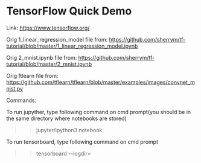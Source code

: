 # TensorFlow Quick Demo
Link: https://www.tensorflow.org/

Orig 1_linear_regression_model file from: https://github.com/sherrym/tf-tutorial/blob/master/1_linear_regression_model.ipynb

Orig 2_mnist.ipynb file from: https://github.com/sherrym/tf-tutorial/blob/master/2_mnist.ipynb

Orig ftlearn file from: https://github.com/tflearn/tflearn/blob/master/examples/images/convnet_mnist.py

Commands:

To run jupyther, type following command on cmd prompt(you should be in the same directory where notebooks are stored) 

>> jupyter/ipython3 notebook

To run tensorboard, type following command on cmd prompt 

>> tensorboard --logdir=<log-directory>
